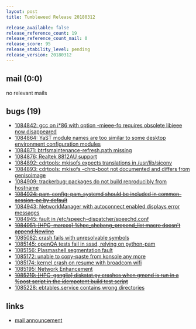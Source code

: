 ```yaml
---
layout: post
title: Tumbleweed Release 20180312

release_available: false
release_reference_count: 19
release_reference_count_mail: 0
release_score: 95
release_stability_level: pending
release_version: 20180312
---
```


## mail (0:0)

no relevant mails

## bugs (19)

<!--more-->

- [1084842: gcc on i*86 with option -mieee-fp requires obsolete libieee now disappeared](https://bugzilla.opensuse.org/show_bug.cgi?id=1084842)
- [1084864: YaST module names are too similar to some desktop environment configuration modules](https://bugzilla.opensuse.org/show_bug.cgi?id=1084864)
- [1084871: btrfsmaintenance-refresh.path missing](https://bugzilla.opensuse.org/show_bug.cgi?id=1084871)
- [1084876: Realtek 8812AU support](https://bugzilla.opensuse.org/show_bug.cgi?id=1084876)
- [1084892: cdrtools: mkisofs expects translations in /usr/lib/siconv](https://bugzilla.opensuse.org/show_bug.cgi?id=1084892)
- [1084893: cdrtools: mkisofs -chrp-boot not documented and differs from genisoimage](https://bugzilla.opensuse.org/show_bug.cgi?id=1084893)
- [1084909: trackerbug: packages do not build reproducibly from hostname](https://bugzilla.opensuse.org/show_bug.cgi?id=1084909)
- ~~[1084924: pam-config: pam_systemd should be included in common-session-pc by default](https://bugzilla.opensuse.org/show_bug.cgi?id=1084924)~~
- [1084943: NetworkManager with autoconnect enabled displays error messages](https://bugzilla.opensuse.org/show_bug.cgi?id=1084943)
- [1084945: fault in  /etc/speech-dispatcher/speechd.conf](https://bugzilla.opensuse.org/show_bug.cgi?id=1084945)
- ~~[1084951: [HPC, marcos]  %hpc_shebang_prepend_list macro doesn't append Newline](https://bugzilla.opensuse.org/show_bug.cgi?id=1084951)~~
- [1085082: crash fails with unresolvable symbols](https://bugzilla.opensuse.org/show_bug.cgi?id=1085082)
- [1085145: openQA tests fail in sssd, relying on python-pam](https://bugzilla.opensuse.org/show_bug.cgi?id=1085145)
- [1085156: Plasmashell segmentation fault](https://bugzilla.opensuse.org/show_bug.cgi?id=1085156)
- [1085172: unable to copy-paste from konsole any more](https://bugzilla.opensuse.org/show_bug.cgi?id=1085172)
- [1085174: kernel crash on resume with broadcom wifi](https://bugzilla.opensuse.org/show_bug.cgi?id=1085174)
- [1085195: Network Enhancement](https://bugzilla.opensuse.org/show_bug.cgi?id=1085195)
- ~~[1085219: [HPC, ganglia] diskstat.py crashes when gmond is run in a %post script in the idempotent build test script](https://bugzilla.opensuse.org/show_bug.cgi?id=1085219)~~
- [1085228: ebtables.service contains wrong directories](https://bugzilla.opensuse.org/show_bug.cgi?id=1085228)



## links

- [mail announcement](https://lists.opensuse.org/opensuse-factory/2018-03/msg00338.html)
